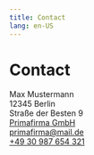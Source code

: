 ```yaml
---
title: Contact
lang: en-US
---
```

# Contact

Max Mustermann  
12345 Berlin  
Straße der Besten 9  
[Primafirma GmbH](http://www.infinit-services.de)  
[primafirma@mail.de](mailto:primafirma@gmail.de)  
[+49 30 987 654 321](tel:0049-30-987-654-321)